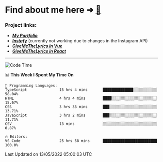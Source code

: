 # Find about me here ➜ [🧑](https://pauabella.dev)

### Project links:
- ***[My Portfolio](https://pauabella.dev)***
- ***[Instafy](https://instafy.me)*** (currently not working due to changes in the Instagram API)
- ***[GiveMeTheLyrics in Vue](https://lyrics.pauabella.dev)***
- ***[GiveMeTheLyrics in React](https://pauabella.dev/GiveMeTheLyrics)***

---
<!--START_SECTION:waka-->
![Code Time](http://img.shields.io/badge/Code%20Time-1%2C046%20hrs%2052%20mins-blue)

📊 **This Week I Spent My Time On** 

```text
💬 Programming Languages: 
TypeScript               15 hrs 4 mins       ██████████████░░░░░░░░░░░   58.04% 
HTML                     4 hrs 4 mins        ████░░░░░░░░░░░░░░░░░░░░░   15.67% 
CSS                      3 hrs 33 mins       ███░░░░░░░░░░░░░░░░░░░░░░   13.71% 
JavaScript               3 hrs 2 mins        ███░░░░░░░░░░░░░░░░░░░░░░   11.71% 
CSV                      13 mins             ░░░░░░░░░░░░░░░░░░░░░░░░░   0.87%

🔥 Editors: 
VS Code                  25 hrs 58 mins      █████████████████████████   100.0%

```


 Last Updated on 13/05/2022 05:00:03 UTC
<!--END_SECTION:waka-->
